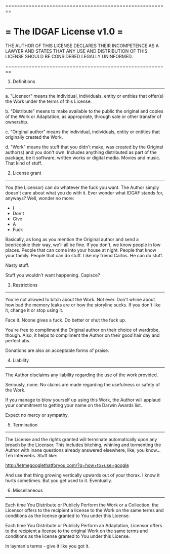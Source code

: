 ========================================================

= The IDGAF License v1.0 =
========================================================

THE AUTHOR OF THIS LICENSE DECLARES THEIR INCOMPETENCE
AS A LAWYER AND STATES THAT ANY USE AND DISTRIBUTION OF
THIS LICENSE SHOULD BE CONSIDERED LEGALLY UNINFORMED.

========================================================

1. Definitions
--------------

a. "Licensor" means the individual, individuals,
entity or entities that offer(s) the Work under
the terms of this License.

b. "Distribute" means to make available to the
public the original and copies of the Work or
Adaptation, as appropriate, through sale or
other transfer of ownership.

c. "Original author" means the individual,
individuals, entity or entities that originally
created the Work.

d. "Work" means the stuff that you didn't make,
was created by the Original author(s) and you
don't own. Includes anything distributed as
part of the package, be it software, written
works or digital media. Movies and music. That
kind of stuff.

2. License grant
----------------

You (the Licensor) can do whatever the fuck you want. The
Author simply doesn't care about what you do with it. Ever
wonder what IDGAF stands for, anyways? Well, wonder no
more:

* I
* Don't
* Give
* A
* Fuck

Basically, as long as you mention the Original author and
send a beer/cookie their way, we'll all be fine. If you
don't, we know people in low places. People that can come
into your house at night. People that know your family.
People that can do stuff. Like my friend Carlos. He can
do stuff.

Nasty stuff.

Stuff you wouldn't want happening. Capisce?

3. Restrictions
---------------

You're not allowed to bitch about the Work. Not ever.
Don't whine about how bad the memory leaks are or how
the storyline sucks. If you don't like it, change it or
stop using it.

Face it. Noone gives a fuck. Do better or shut the fuck
up.

You're free to compliment the Original author on their
choice of wardrobe, though. Also, it helps to compliment
the Author on their good hair day and perfect abs.

Donations are also an acceptable forms of praise.

4. Liability
------------

The Author disclaims any liability regarding the use of
the work provided.

Seriously, none. No claims are made regarding the
usefulness or safety of the Work.

If you manage to blow yourself up using this Work, the
Author will applaud your commitment to getting your
name on the Darwin Awards list.

Expect no mercy or sympathy.

5. Termination
--------------

The License and the rights granted will terminate
automatically upon any breach by the Licensor. This
includes bitching, whining and tormenting the Author
with inane questions already answered elsewhere,
like, you know... Teh Interwebs. Stuff like:

http://letmegooglethatforyou.com/?q=how+to+use+google

And use that thing growing vertically upwards out of
your thorax. I know it hurts sometimes. But you get
used to it. Eventually.

6. Miscellaneous
----------------

Each time You Distribute or Publicly Perform the Work
or a Collection, the Licensor offers to the recipient
a license to the Work on the same terms and conditions
as the license granted to You under this License.

Each time You Distribute or Publicly Perform an
Adaptation, Licensor offers to the recipient a license
to the original Work on the same terms and conditions
as the license granted to You under this License.

In layman's terms - give it like you got it.
